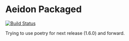Aeidon Packaged
===============

[![Build Status](https://travis-ci.org/jrabbit/gaupol.svg?branch=master)](https://travis-ci.org/jrabbit/gaupol)


Trying to use poetry for next release (1.6.0) and forward.